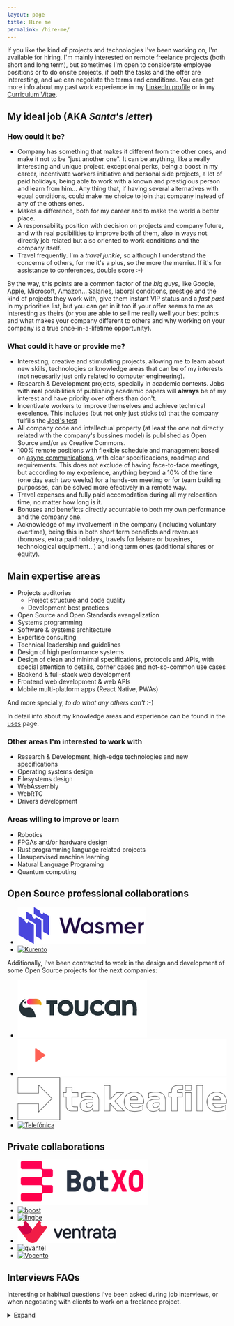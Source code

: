 ```yaml
---
layout: page
title: Hire me
permalink: /hire-me/
---
```


If you like the kind of projects and technologies I've been working on, I'm
available for hiring. I'm mainly interested on remote freelance projects (both
short and long term), but sometimes I'm open to considerate employee positions
or to do onsite projects, if both the tasks and the offer are interesting, and
we can negotiate the terms and conditions. You can get more info about my past
work experience in my [LinkedIn profile](https://www.linkedin.com/in/piranna/)
or in my [Curriculum Vitae](../Leganes-Combarro_Jesus_resume.pdf).

## My ideal job (AKA *Santa's letter*)

### How could it be?

- Company has something that makes it different from the other ones, and make it
  not to be "just another one". It can be anything, like a really interesting
  and unique project, exceptional perks, being a boost in my career, incentivate
  workers initiative and personal side projects, a lot of paid holidays, being
  able to work with a known and prestigious person and learn from him... Any
  thing that, if having several alternatives with equal conditions, could make
  me choice to join that company instead of any of the others ones.
- Makes a difference, both for my career and to make the world a better place.
- A responsability position with decision on projects and company future, and
  with real posibilities to improve both of them, also in ways not directly job
  related but also oriented to work conditions and the company itself.
- Travel frequently. I'm a *travel junkie*, so although I understand the
  concerns of others, for me it's a plus, so the more the merrier. If it's for
  assistance to conferences, double score :-)

By the way, this points are a common factor of *the big guys*, like Google,
Apple, Microsoft, Amazon... Salaries, laboral conditions, prestige and the kind
of projects they work with, give them instant VIP status and a *fast past* in my
priorities list, but you can get in it too if your offer seems to me as
interesting as theirs (or you are able to sell me really well your best points
and what makes your company different to others and why working on your company
is a true once-in-a-lifetime opportunity).

### What could it have or provide me?

- Interesting, creative and stimulating projects, allowing me to learn about new
  skills, technologies or knowledge areas that can be of my interests (not
  necesarily just only related to computer engineering).
- Research & Development projects, specially in academic contexts. Jobs with
  **real** posibilities of publishing academic papers will **always** be of my
  interest and have priority over others than don't.
- Incentivate workers to improve themselves and achieve technical excelence.
  This includes (but not only just sticks to) that the company fulfills the
  [Joel's test](https://www.joelonsoftware.com/2000/08/09/the-joel-test-12-steps-to-better-code/)
- All company code and intellectual property (at least the one not directly
  related with the company's bussines model) is published as Open Source and/or
  as Creative Commons.
- 100% remote positions with flexible schedule and management based on
  [async communications](https://doist.com/blog/asynchronous-communication/),
  with clear specificacions, roadmap and requirements. This does not exclude of
  having face-to-face meetings, but according to my experience, anything beyond
  a 10% of the time (one day each two weeks) for a hands-on meeting or for team
  building purposses, can be solved more efectively in a remote way.
- Travel expenses and fully paid accomodation during all my relocation time, no
  matter how long is it.
- Bonuses and beneficts directly acountable to both my own performance and the
  company one.
- Acknowledge of my involvement in the company (including voluntary overtime),
  being this in both short term beneficts and revenues (bonuses, extra paid
  holidays, travels for leisure or bussines, technological equipment...) and
  long term ones (additional shares or equity).

## Main expertise areas

- Projects auditories
  - Project structure and code quality
  - Development best practices
- Open Source and Open Standards evangelization
- Systems programming
- Software & systems architecture
- Expertise consulting
- Technical leadership and guidelines
- Design of high performance systems
- Design of clean and minimal specifications, protocols and APIs, with special
  attention to details, corner cases and not-so-common use cases
- Backend & full-stack web development
- Frontend web development & web APIs
- Mobile multi-platform apps (React Native, PWAs)

And more specially, *to do what any others can't* :-)

In detail info about my knowledge areas and experience can be found in the
[uses](uses.md) page.

### Other areas I'm interested to work with

- Research & Development, high-edge technologies and new specifications
- Operating systems design
- Filesystems design
- WebAssembly
- WebRTC
- Drivers development

### Areas willing to improve or learn

- Robotics
- FPGAs and/or hardware design
- Rust programming language related projects
- Unsupervised machine learning
- Natural Language Programing
- Quantum computing

## Open Source professional collaborations

- [![Wasmer](../images/logos/Wasmer.svg "Wasmer")](https://wasmer.io/)
- [![Kurento](https://www.kurento.org/sites/default/files/kurento.png "Kurento")](https://www.kurento.org/)

Additionally, I've been contracted to work in the design and development of some
Open Source projects for the next companies:

- [![Toucan events](../images/logos/Toucan.png "Toucan events")](http://toucan.events/)
- [![Veedeo.me](../images/logos/Veedeo.me.svg "Veedeo.me")](https://veedeo.me/)
- [![takeafile](../images/logos/takeafile.svg "Takeafile Labs")](https://takeafile.com)
- [![Telefónica](https://www.telefonica.com/documents/153952/154445/lgo_telefonica_at.png/40901b9a-1f77-4a6d-a03c-e44f56c695ed "Telefónica")](https://www.telefonica.com)

## Private collaborations

- [![BotXO](../images/logos/BotXO.png "BotXO")](https://www.botxo.ai/)
- [![bpost](https://www.bpost.be/sites/all/themes/custom/bpost_selfservice/logo.png "bpost")](https://www.bpost.be/)
- [![lingbe](https://lingbe.com/logo.b37d81ec.svg "lingbe")](https://lingbe.com/)
- [![Ventrata](../images/logos/Ventrata.png "Ventrata")](https://ventrata.com/)
- [![qvantel](https://www.itewiki.fi/write/logos/qvantel.png "qvantel")](https://www.qvantel.com/)
- [![Vocento](https://upload.wikimedia.org/wikipedia/commons/0/08/Vocento_logo.svg "Vocento")](https://www.vocento.com/)

## Interviews FAQs

Interesting or habitual questions I've been asked during job interviews, or when
negotiating with clients to work on a freelance project.

<details>
  <summary>Expand</summary>

### 👨 Personal questions

#### Why should I hire you? What makes you different from other candidates?

Computers engineering has been my vocation since I was 14 years old, and since
then I've been involved with computers in a lot of aspects, like being one of
the most active member of MadridWireless and AlcorcónWireless citizen wireless
groups or [Madrid Macintosh Users Group](http://gumcam.org), or being one of the
founder member of [Robotic and Domotic Spain Association](https://www.arde.cc).
I've been working as computers programmer professionally since 17 years old, and
also being involved in Open Source communities since then. I love puzzles and
anything that can be an intellectual challenge to me (that's one of the reasons
I started to learn chinese), and for me programing is like a sort of creative
jigsaw. Due to that, I've been involved in the development of more than 300 Open
Source projects, some of them awarded in national championships, and also I've
being invited to do keynotes and stand-up at several national conferences, and
I'm proud to say that I have been able to work all my life in my true passion.

My background has provided me a lot of experience and knowledge in almost all
computers engineering areas, both professionally or in side projects, so I can
be able to understand the implications of each decision at several levels. I
love high edge technology and to know how everything works and what's able to
do. This gives me a tendency to put technology on its limits, sometimes
unconsciosly and anothers on purposse, by using the code or service beyond the
developer original intention, but also to find and use the most concise,
specific and idiomatic way of doing the things by using any available feature or
design decision that can help to write a clean and maintenable code, that
usually leads me to find bugs and usage corner cases. That also has lead myself
to put high attention on code quality and to develop simple and minimal APIs in
all the code I develop, and to enforce that high quality standards on others.

#### What are your hobbies outside of work?

Besides working on my own research side projects, I like running, travelling,
diner out, visit museums, going to cinema or reading, between others.

#### What's your opinion about code tests?

I have a "no code tests" policy, it's time I can't dedicate to my freelance
projects nor my friends, family or hobbies. I have more than 10 years of Open
Source code published in my [Github account](https://github.com/piranna), that
clearly show my capabilities and code quality standards. If you *still* consider
that's not enought and need an actual code test, you can contract me for some
hours both to complete the code test or to do an actual task in your code base,
so you can evaluate my work on first hand.

By the way, *big guys* like Google, Apple, Microsoft, IBM, Amazon, Ebay...
**don't** do code tests, or they are short ones like *katas* to know about your
reasoning, but instead they do in-site technical interviews instead. It's true
their selection processes are long and tyring and you need to prepare yourself
for them in advance, but not only their job conditions, salaries and prestige
compensate that effort, but also they usually pay flight tickets and hotel rooms
just so devs can be able to go to their offices and interview them. They *value*
their candidates time, and invest in them, so don't be more *picky* than they
and show that you are truly interested in your candidates too.

#### Are you available to relocate?

I'm interested mostly on full remote positions (specially on frelance projects),
or job positions located in Madrid, Spain. I'm open to relocation depending of
conditions, but mandatory ones are:

1. salary is at least the same I would earn after a job change here on Madrid,
   plus a proportional increment to adjust to live and cost level of destination
   city, whichever is higher.
2. company provides me accomodation during all my contract or re-imbourse me the
   flat rental as an addition over the salary.
3. company provides me flight tickets for both joining and leaving the company,
   and to go home and back at least twice a year (one of them for Christmas).

On the other hand, I'm a *travel junkie*, so I don't have any problem about
travel frequently (in fact, I consider it a plus).

### 💻 Technology

#### What's your favorite tech stack?

I don't have a fixed one and I'm flexible with the technology to be used, it
mostly depends on what one does the best fit for each project, but in general
terms, depending of what's the project scope and in order of preference, my
favorites ones are:

- **Low level**: [Rust](https://www.rust-lang.org/) or `C/C++`
- **High level**: [Node.js](https://nodejs.org) or
  [Python](https://www.python.org/), depending on the priority on each poject
  about IO performance or code readibility. I also **love** to use high level
  languages for non-critical low level programming when possible, like
  [filesystems](projects.md#pirannafs), hardware drivers, automation, building
  tools... or, why not, full [operating systems](projects.md#nodeos) :-) At this
  moment I'm also considering `Rust` as an interesting alternative too.
- **UI**: CLI and terminal tools, web-based technologies, or ReactNative
- **web frameworks**:
  - **backend**: [JAMstack](https://jamstack.org/),
    [fastify](https://www.fastify.io/), [Django](https://www.djangoproject.com/)
    or [Twisted](https://twistedmatrix.com/). It also depends of the fit of
    technology to each project, or availability of resources, allowed time or
    off-the-shelves libraries
  - **frontend**: [React Native](https://reactnative.dev/) (both for portable
  mobile aps and [web](https://github.com/necolas/react-native-web)),
  [React](https://es.reactjs.org/), and for performance and code compatibility
  with desktop and server, combined with `Rust` compiled to
  [WebAssembly](https://webassembly.org/)

#### Are you interested in learning new technologies? Which ones and why?

At this moment I'm learning about Machine Learning and AI, where I'm more
interested in Natural Language Programming and Understandable Neural Networks,
and I'm improving my skills with Rust programming language. I'm also interested
on learning about Quantum Computing, and recently I self-teached about Verilog
HDL and hardware design. I'm a hands-on learner and a bit obssesed with
technical details, so if I get some interesting project between my hands or find
something that I think can be fixed or improved, I don't have problems learning
new skills or knowledge that can be useful to me to do it, specially if they are
stablished and future-proof industrial standards and not just some temporally
fashioned or hyped libraries and frameworks.

#### What are the three things you think are the most important to improve a software project?

1. Fully automate all processes, remove the human factor allways that's possible
2. Register and trace all the errors, so they can be replicated later
3. Document the behaviour that should have the project, and update it while it's
   being implemented with its actual one

### 🏆 Achievements

#### What's the technical challenge you are most proud of?

I've designed and developed my own Operating System [NodeOS](projects.md#nodeos)
with more than 6000 stargazers on Github and winner of national Universitary
Free Software Championship. It was also my bachelor thesis, graduated with
distinction.

You can find more info about this and other projects I've worked on and that I'm
proud of, both mine or from others, in the [projects](projects.md) page.

#### Could you share some numbers about the projects you've worked on? e.g.: users, requests, downloads, etc

- NodeOS has more than 6000 stargazers on Github
- Published more than 175 packages in [npm](https://www.npmjs.com/~piranna)
- 3 times winner of [CUSL](https://www.concursosoftwarelibre.org/), spanish
  national Universitary Free Software Championship (PirannaFS, ShareIt! and
  NodeOS)
- Worked on two adquired start-ups (Kurento and lingbe)
- Referenced in the book
  [HTML5 for Masterminds](http://www.formasterminds.com/html5_for_masterminds_3rd_edition/)
  by J.D. Gauchat due to my pioneer work on WebRTC with
  [DataChannels-polyfill](https://github.com/ShareIt-project/DataChannel-polyfill)

### 🏢 Company culture

#### What types of companies have you worked in? e.g.: startups, consulting, enterprise, agencies, etc

I've worked for some stablished enterprises like
[Telefónica](https://www.telefonica.com), and a couple of times for consulting
firms or at freelance agencies, but the ones I've worked more times and enojed
the most has been as freelance projects on my own and on startups, some of them
later adquired by bigger companies like [Kurento](https://www.kurento.org/)
(adquired by [Twilio](https://www.twilio.com/)) or [lingbe](https://lingbe.com/)
(adquired by [italki](https://www.italki.com/)).

#### What type of company would you like to work for and why?

I like to work on startup companies, or in a startup-like minded team, since
they are the most creative and dynamic ones. I would like to work on research &
development or on a company that has its own product, and a company that's
mostly focused on the quality of their product over any other aspect, instead of
being directed by sales or any predefined deadlines.

In short: I want to work on an engineering company, not just a technological
one.

#### What do you look for in a company or project?

- Engineering companies, not technology ones.
- Innovation, design of new technologies, and usage and development of open and
  standard specifications. I totally identify myself with the motto of my
  *alma mater*, the [Rey Juan Carlos University](https://www.urjc.es/):
  *non nova, sed nove* ("not a new one, but in a new way").

In a similar way, I consider myself a practical person but with ethical
principles, and hope the ones of clients and companies I work with are aligned
to mines:

- "*Make money*" is **not** one of the company main priorities (both directly or
  indirectly), nor it's of their clients, or at least it's not the main purposse
  of the project I'm going to work with. I work mostly for the project and the
  technology themselves and what I can learn from them, not for their revenues.
  Acording to my *ethos*, money and beneficts must always be a collateral effect
  of work and a medium to achieve experiences, not a main objective by itself.
- If *money* is a direct or indirect core concept of the project up to the point
  that removing it makes the project pointless, probably I would not be so much
  interested on working on it if there's no other elements like the technologies
  being used or the project concept or the oportunities that it can provide me,
  but definitely not by the project itself alone.

#### Do you prefer to work alone, or as part of a group?

I like to work in a group, specially on small ones focused on a single project
where there's a clear roadmap on what to do, or where technical expertise of
co-workers is high and everybody is trying to do their best. This open the door
to the posibility of discuss the different approachs to the problems and learn
ones from the others. In the same way, when I have a lead or expert role, I
like to surround me of co-workers with good technical skils so I can take in
account their points of view too when defining the project architecture, the
development guidelines or the project quality bar that other have to follow. In
other cases where that's not possible, I usualy like to work as part of a group
where people can be focused each one on an area of the code that they can master
and know in detail and manage it on their own, so everybody can be able to focus
on their knowledge area.

#### What do you value the most about a team?

- Team members are motivated, distressed, and working together for the same goal
- Everybody is focused trying to achieve technical excellence, and doing their
  best instead of doing it fast
- Co-workers are technically as good as me or better, so I can be able to learn
  from them, or they have initiative and are eager to learn and improve
  themselves

#### Do you currently have a job? What do you like and dislike about it?

Currently I'm working as *Tech Lead Backend* and *DevOps* for
[BotXO](https://www.botxo.ai/) as my main job, and I'm activelly looking for a
project to work on remote as freelancer in my spare time (maybe yours! :-D ).

##### 👍 Likes

- walking distance from my home
- lots of schedule flexibility
- reduced day all the year
- over average payment
- interesting technological area (chatbots)

##### 👎 Dislikes

- legacy code and design decissions, and almost no time sloted to fix them
- architecture complex and very cohexionated, with lots of inter-dependencies
  between projects

#### What would motivate you to change job?

1. The most important, an interesting project that caught my attention and
   motivates me to do the change by itself, no matter any other things like
   salary, relocation or social beneficts. This can be the project topic,
   technologies being used, the profesional or academic career oportunities that
   it can offer me...
2. A salary according to my expectations.
3. Quantity and quality of social beneficts provided in addition to the salary,
   specially restaurant card, public transport card, gym subscription, remote
   work, flexible schedule...

#### What would motivate you to join a new project?

- Higher salary maintaining or improving all my perks and social beneficts
- Work on a research project, ideally somewhat related to own research areas
- Position with responsability that could help me to improve my career both
  profesional and academically, with publishing of papers

#### What you are looking for in your next job?

A project I can feel my own and get involved on it, helping to define its shape.
Also a project that can make me proud of and help to learn new things and
improve my career, ideally both profesionally and in academic areas.

#### If I made you an offer, what would make you to reject it?

If we get up to this point, probably I would have already consider the pros &
cons regarding changing my current job, so only I would reject a job offer if
the tasks I would be involved are not motivating enought, or the final salary
difference with my current job would not compensate the change (this includes
the case when relocation is required and it makes me a drop in my buying level
and/or life quality), so it's better that we discuss these topics in the first
interview.

</details>
